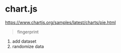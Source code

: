 # chart.js

https://www.chartjs.org/samples/latest/charts/pie.html

> fingerprint

1. add dataset
2. randomize data


